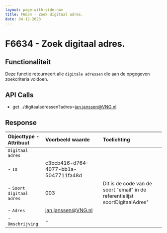 ```yaml
---
layout: page-with-side-nav
title: F6634 - Zoek digitaal adres.
date: 04-12-2023
---
```


# F6634 - Zoek digitaal adres.

## Functionaliteit

Deze functie retourneert alle `digitale adressen` die aan de opgegeven zoekcriteria voldoen.

## API Calls

- get ../digitaaladressen?adres=jan.janssen@VNG.nl

## Response 

| Objecttype - Attribuut | Voorbeeld waarde | Toelichting |
| :----------- | :----------- | :----------- |
| `Digitaal adres` | | |
| - `ID` | c3bcb416-d764-4077-bb1a-5047711fa48d | | 
| - `Soort digitaal adres` | 003 | Dit is de code van de soort "email" in de referentielijst soortDigitaalAdres" | 
| - `Adres` | jan.janssen@VNG.nl | | 
| - `Omschrijving` | - | | 
